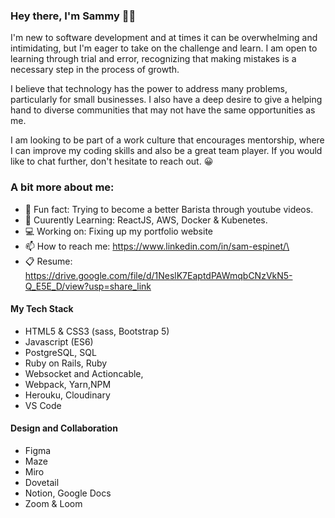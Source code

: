 ### Hey there, I'm Sammy 👋🏾

I'm new to software development and at times it can be overwhelming and intimidating, but I'm eager to take on the challenge and learn. I am open to learning through trial and error, recognizing that making mistakes is a necessary step in the process of growth.

I believe that technology has the power to address many problems, particularly for small businesses. I also have a deep desire to give a helping hand to diverse communities that may not have the same opportunities as me.

I am looking to be part of a work culture that encourages mentorship, where I can improve my coding skills and also be a great team player. If you would like to chat further, don't hesitate to reach out. 😀

### A bit more about me: 
- 🐣 Fun fact: Trying to become a better Barista through youtube videos.
- 🌱 Cuurently Learning: ReactJS, AWS, Docker & Kubenetes. 
- 💻 Working on: Fixing up my portfolio website
- 📫 How to reach me: https://www.linkedin.com/in/sam-espinet/\
- 📋 Resume: https://drive.google.com/file/d/1NeslK7EaptdPAWmqbCNzVkN5-Q_E5E_D/view?usp=share_link

#### My Tech Stack 
- HTML5 & CSS3 (sass, Bootstrap 5)
- Javascript (ES6) 
- PostgreSQL, SQL 
- Ruby on Rails, Ruby
- Websocket and Actioncable,
- Webpack, Yarn,NPM
- Herouku, Cloudinary
- VS Code

#### Design and Collaboration 
- Figma
- Maze
- Miro
- Dovetail 
- Notion, Google Docs
- Zoom & Loom


<!--
**esp688/esp688** is a ✨ _special_ ✨ repository because its `README.md` (this file) appears on your GitHub profile.

Here are some ideas to get you started:

- 🔭 I’m currently working on ...
-  I’m currently learning ...
- 👯 I’m looking to collaborate on ...
- 🤔 I’m looking for help with ...
- 💬 Ask me about ...
-  How to reach me: ...
- 😄 Pronouns: ...
- ⚡ Fun fact: ...
-->

